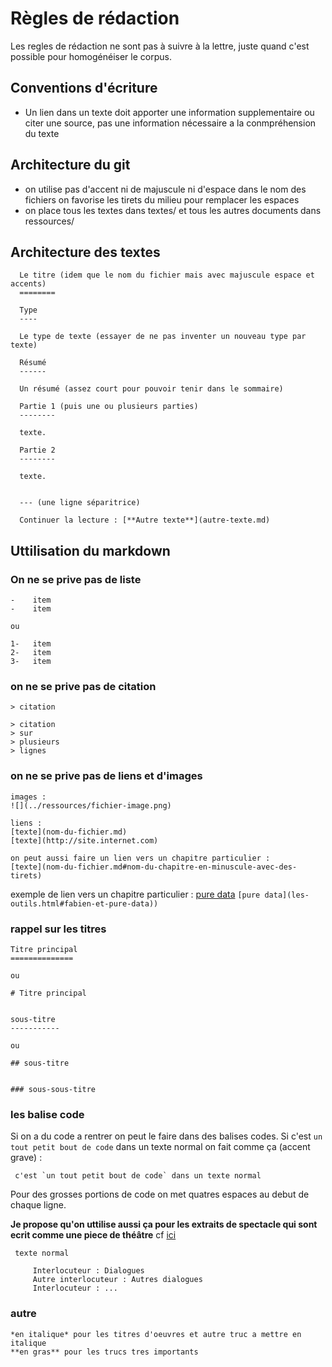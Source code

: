 Règles de rédaction
===================

Les regles de rédaction ne sont pas à suivre à la lettre, juste quand c'est possible pour homogénéiser le corpus.

Conventions d'écriture
----------------------

-   Un lien dans un texte doit apporter une information supplementaire ou citer une source, pas une information nécessaire a la conmpréhension du texte

Architecture du git
-------------------

-   on utilise pas d'accent ni de majuscule ni d'espace dans le nom des fichiers on favorise les tirets du milieu pour remplacer les espaces
-   on place tous les textes dans textes/ et tous les autres documents dans ressources/

Architecture des textes
----------------------
      
      Le titre (idem que le nom du fichier mais avec majuscule espace et accents)
      ========
      
      Type
      ----
      
      Le type de texte (essayer de ne pas inventer un nouveau type par texte)
      
      Résumé
      ------
      
      Un résumé (assez court pour pouvoir tenir dans le sommaire)
      
      Partie 1 (puis une ou plusieurs parties)
      --------
      
      texte.
      
      Partie 2
      --------
      
      texte.
      
      
      --- (une ligne séparitrice)
      
      Continuer la lecture : [**Autre texte**](autre-texte.md)


Uttilisation du markdown
------------------------

### On ne se prive pas de liste
    
    -    item
    -    item
    
    ou
    
    1-   item
    2-   item
    3-   item

### on ne se prive pas de citation

    
    > citation
    
    > citation
    > sur
    > plusieurs
    > lignes
    
### on ne se prive pas de liens et d'images

    images :
    ![](../ressources/fichier-image.png)

    liens :
    [texte](nom-du-fichier.md)
    [texte](http://site.internet.com)
    
    on peut aussi faire un lien vers un chapitre particulier :
    [texte](nom-du-fichier.md#nom-du-chapitre-en-minuscule-avec-des-tirets)
    
exemple de lien vers un chapitre particulier : [pure data](les-outils.html#fabien-et-pure-data) `[pure data](les-outils.html#fabien-et-pure-data))`
    
    
### rappel sur les titres

    Titre principal
    ==============
    
    ou
    
    # Titre principal
    
    
    sous-titre
    -----------
    
    ou 
    
    ## sous-titre
    
    
    ### sous-sous-titre

    
 ### les balise code
 
 Si on a du code a rentrer on peut le faire dans des balises codes. Si c'est `un tout petit bout de code` dans un texte normal on fait comme ça (accent grave) :
 
     c'est `un tout petit bout de code` dans un texte normal
 
 Pour des grosses portions de code on met quatres espaces au debut de chaque ligne.
 
 **Je propose qu'on uttilise aussi ça pour les extraits de spectacle qui sont ecrit comme une piece de théâtre** cf [ici](textes/interactions.md#le-robot-qui-a-de-la-r%C3%A9partie)
 
     texte normal
     
         Interlocuteur : Dialogues
         Autre interlocuteur : Autres dialogues
         Interlocuteur : ...


### autre

    *en italique* pour les titres d'oeuvres et autre truc a mettre en italique
    **en gras** pour les trucs tres importants
